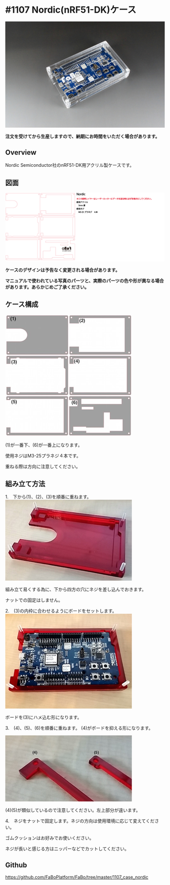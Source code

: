# #1107 Nordic(nRF51-DK)ケース

![](./img/1107_case_nordic.jpg)
<!--COLORME-->

**注文を受けてから生産しますので、納期にお時間をいただく場合があります。**

## Overview
Nordic Semiconductor社のnRF51-DK用アクリル製ケースです。

## 図面

![](./img/1107_case_nordic_cad.png)


**ケースのデザインは予告なく変更される場合があります。**

**マニュアルで使われている写真のパーツと、実際のパーツの色や形が異なる場合があります。あらかじめご了承ください。**

## ケース構成

![](./img/nordic_00.jpg)

(1)が一番下、(6)が一番上になります。

使用ネジはM3-25プラネジ４本です。

重ねる際は方向に注意してください。

## 組み立て方法

1.　下から(1)、(2)、(3)を順番に重ねます。
![](./img/nordic_01.jpg)

組み立て易くする為に、下から四方の穴にネジを差し込んでおきます。

ナットでの固定はしません。

2.　(3)の内枠に合わせるようにボードをセットします。
![](./img/nordic_02.jpg)

ボードを(3)にハメ込む形になります。

3.　(4)、(5)、(6)を順番に重ねます。
(4)がボードを抑える形になります。

![](./img/nordic_03.jpg)

(4)(5)が類似しているので注意してください。左上部分が違います。

4.　ネジをナットで固定します。ネジの方向は使用環境に応じて変えてください。

ゴムクッションはお好みでお使いください。

ネジが長いと感じる方はニッパーなどでカットしてください。

## Github

https://github.com/FaBoPlatform/FaBo/tree/master/1107_case_nordic
